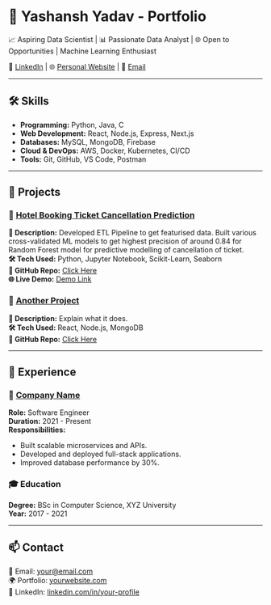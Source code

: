 # 💼 Yashansh Yadav - Portfolio

📈 Aspiring Data Scientist | 📊 Passionate Data Analyst | 🌐 Open to Opportunities | Machine Learning Enthusiast  

🔗 [LinkedIn](https://www.linkedin.com/in/yashansh-yadav/) | 🌐 [Personal Website](https://yourwebsite.com) | 📩 [Email](mailto:yashansh0497@email.com)

---

## 🛠️ Skills

- **Programming:** Python, Java, C
- **Web Development:** React, Node.js, Express, Next.js
- **Databases:** MySQL, MongoDB, Firebase
- **Cloud & DevOps:** AWS, Docker, Kubernetes, CI/CD
- **Tools:** Git, GitHub, VS Code, Postman

---

## 🌟 Projects

### 🔹 [Hotel Booking Ticket Cancellation Prediction](https://github.com/yashansh-yadav12/Hotel_booking_cancellation_Prediction)
**📌 Description:** Developed ETL Pipeline to get featurised data. Built various cross-validated ML models to get highest precision of around 0.84 for Random Forest model for predictive modelling of cancellation of ticket.  
**🛠 Tech Used:** Python, Jupyter Notebook, Scikit-Learn, Seaborn  
**🔗 GitHub Repo:** [Click Here](https://github.com/yashansh-yadav12/Hotel_booking_cancellation_Prediction)  
**🌐 Live Demo:** [Demo Link](https://project-demo.com)

### 🔹 [Another Project](https://github.com/yourusername/another-project)
**📌 Description:** Explain what it does.  
**🛠 Tech Used:** React, Node.js, MongoDB  
**🔗 GitHub Repo:** [Click Here](https://github.com/yourusername/another-project)

---

## 💼 Experience

### 🚀 [Company Name](https://company-website.com)
**Role:** Software Engineer  
**Duration:** 2021 - Present  
**Responsibilities:**
- Built scalable microservices and APIs.
- Developed and deployed full-stack applications.
- Improved database performance by 30%.

### 🎓 Education
**Degree:** BSc in Computer Science, XYZ University  
**Year:** 2017 - 2021  

---

## 📫 Contact
📧 Email: your@email.com  
🌍 Portfolio: [yourwebsite.com](https://yourwebsite.com)  
🔗 LinkedIn: [linkedin.com/in/your-profile](https://linkedin.com/in/your-profile)  
